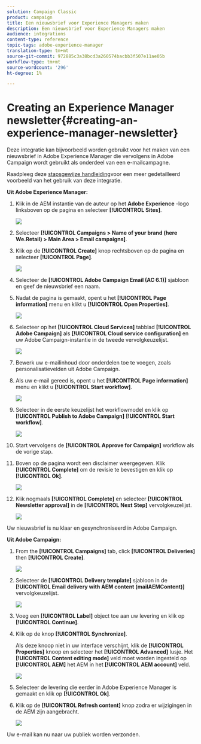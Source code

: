 ```yaml
---
solution: Campaign Classic
product: campaign
title: Een nieuwsbrief voor Experience Managers maken
description: Een nieuwsbrief voor Experience Managers maken
audience: integrations
content-type: reference
topic-tags: adobe-experience-manager
translation-type: tm+mt
source-git-commit: 972885c3a38bcd3a260574bacbb3f507e11ae05b
workflow-type: tm+mt
source-wordcount: '296'
ht-degree: 1%

---
```



# Creating an Experience Manager newsletter{#creating-an-experience-manager-newsletter}

Deze integratie kan bijvoorbeeld worden gebruikt voor het maken van een nieuwsbrief in Adobe Experience Manager die vervolgens in Adobe Campaign wordt gebruikt als onderdeel van een e-mailcampagne.

Raadpleeg deze [stapsgewijze handleiding](https://helpx.adobe.com/campaign/kb/acc-aem.html)voor een meer gedetailleerd voorbeeld van het gebruik van deze integratie.

**Uit Adobe Experience Manager:**

1. Klik in de AEM instantie van de auteur op het **Adobe Experience** -logo linksboven op de pagina en selecteer **[!UICONTROL Sites]**.

   ![](assets/aem_uc_1.png)

1. Selecteer **[!UICONTROL Campaigns > Name of your brand (here We.Retail) > Main Area > Email campaigns]**.
1. Klik op de **[!UICONTROL Create]** knop rechtsboven op de pagina en selecteer **[!UICONTROL Page]**.

   ![](assets/aem_uc_2.png)

1. Selecteer de **[!UICONTROL Adobe Campaign Email (AC 6.1)]** sjabloon en geef de nieuwsbrief een naam.
1. Nadat de pagina is gemaakt, opent u het **[!UICONTROL Page information]** menu en klikt u **[!UICONTROL Open Properties]**.

   ![](assets/aem_uc_3.png)

1. Selecteer op het **[!UICONTROL Cloud Services]** tabblad **[!UICONTROL Adobe Campaign]** als **[!UICONTROL Cloud service configuration]** en uw Adobe Campaign-instantie in de tweede vervolgkeuzelijst.

   ![](assets/aem_uc_4.png)

1. Bewerk uw e-mailinhoud door onderdelen toe te voegen, zoals personalisatievelden uit Adobe Campaign.
1. Als uw e-mail gereed is, opent u het **[!UICONTROL Page information]** menu en klikt u **[!UICONTROL Start workflow]**.

   ![](assets/aem_uc_5.png)

1. Selecteer in de eerste keuzelijst het workflowmodel en klik op **[!UICONTROL Publish to Adobe Campaign]** **[!UICONTROL Start workflow]**.

   ![](assets/aem_uc_6.png)

1. Start vervolgens de **[!UICONTROL Approve for Campaign]** workflow als de vorige stap.
1. Boven op de pagina wordt een disclaimer weergegeven. Klik **[!UICONTROL Complete]** om de revisie te bevestigen en klik op **[!UICONTROL Ok]**.

   ![](assets/aem_uc_7.png)

1. Klik nogmaals **[!UICONTROL Complete]** en selecteer **[!UICONTROL Newsletter approval]** in de **[!UICONTROL Next Step]** vervolgkeuzelijst.

   ![](assets/aem_uc_8.png)

Uw nieuwsbrief is nu klaar en gesynchroniseerd in Adobe Campaign.

**Uit Adobe Campaign:**

1. From the **[!UICONTROL Campaigns]** tab, click **[!UICONTROL Deliveries]** then **[!UICONTROL Create]**.

   ![](assets/aem_uc_9.png)

1. Selecteer de **[!UICONTROL Delivery template]** sjabloon in de **[!UICONTROL Email delivery with AEM content (mailAEMContent)]** vervolgkeuzelijst.

   ![](assets/aem_uc_10.png)

1. Voeg een **[!UICONTROL Label]** object toe aan uw levering en klik op **[!UICONTROL Continue]**.
1. Klik op de knop **[!UICONTROL Synchronize]**.

   Als deze knoop niet in uw interface verschijnt, klik de **[!UICONTROL Properties]** knoop en selecteer het **[!UICONTROL Advanced]** lusje. Het **[!UICONTROL Content editing mode]** veld moet worden ingesteld op **[!UICONTROL AEM]** het AEM in het **[!UICONTROL AEM account]** veld.

   ![](assets/aem_uc_11.png)

1. Selecteer de levering die eerder in Adobe Experience Manager is gemaakt en klik op **[!UICONTROL Ok]**.
1. Klik op de **[!UICONTROL Refresh content]** knop zodra er wijzigingen in de AEM zijn aangebracht.

   ![](assets/aem_uc_12.png)

Uw e-mail kan nu naar uw publiek worden verzonden.
